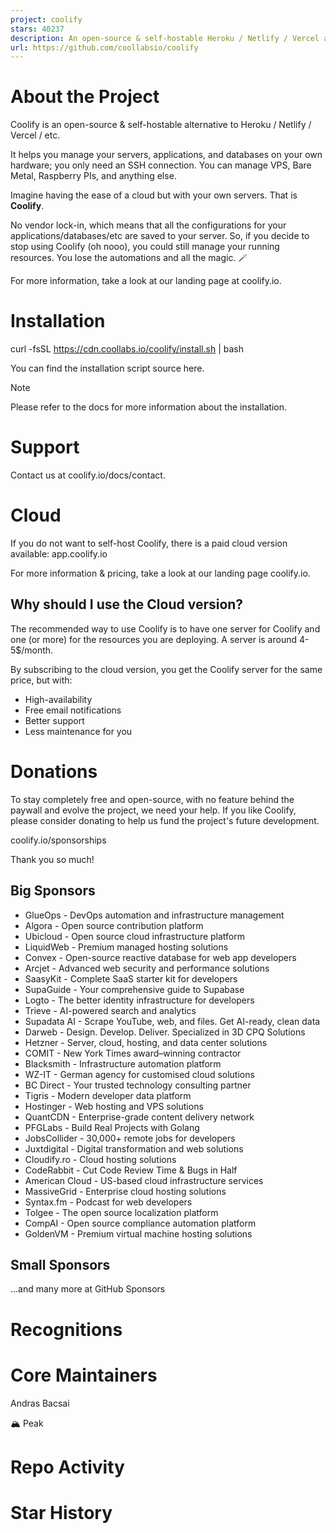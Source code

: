 ```yaml
---
project: coolify
stars: 40237
description: An open-source & self-hostable Heroku / Netlify / Vercel alternative.
url: https://github.com/coollabsio/coolify
---
```


About the Project
=================

Coolify is an open-source & self-hostable alternative to Heroku / Netlify / Vercel / etc.

It helps you manage your servers, applications, and databases on your own hardware; you only need an SSH connection. You can manage VPS, Bare Metal, Raspberry PIs, and anything else.

Imagine having the ease of a cloud but with your own servers. That is **Coolify**.

No vendor lock-in, which means that all the configurations for your applications/databases/etc are saved to your server. So, if you decide to stop using Coolify (oh nooo), you could still manage your running resources. You lose the automations and all the magic. 🪄️

For more information, take a look at our landing page at coolify.io.

Installation
============

curl -fsSL https://cdn.coollabs.io/coolify/install.sh | bash

You can find the installation script source here.

Note

Please refer to the docs for more information about the installation.

Support
=======

Contact us at coolify.io/docs/contact.

Cloud
=====

If you do not want to self-host Coolify, there is a paid cloud version available: app.coolify.io

For more information & pricing, take a look at our landing page coolify.io.

Why should I use the Cloud version?
-----------------------------------

The recommended way to use Coolify is to have one server for Coolify and one (or more) for the resources you are deploying. A server is around 4-5$/month.

By subscribing to the cloud version, you get the Coolify server for the same price, but with:

-   High-availability
-   Free email notifications
-   Better support
-   Less maintenance for you

Donations
=========

To stay completely free and open-source, with no feature behind the paywall and evolve the project, we need your help. If you like Coolify, please consider donating to help us fund the project's future development.

coolify.io/sponsorships

Thank you so much!

Big Sponsors
------------

-   GlueOps - DevOps automation and infrastructure management
-   Algora - Open source contribution platform
-   Ubicloud - Open source cloud infrastructure platform
-   LiquidWeb - Premium managed hosting solutions
-   Convex - Open-source reactive database for web app developers
-   Arcjet - Advanced web security and performance solutions
-   SaasyKit - Complete SaaS starter kit for developers
-   SupaGuide - Your comprehensive guide to Supabase
-   Logto - The better identity infrastructure for developers
-   Trieve - AI-powered search and analytics
-   Supadata AI - Scrape YouTube, web, and files. Get AI-ready, clean data
-   Darweb - Design. Develop. Deliver. Specialized in 3D CPQ Solutions
-   Hetzner - Server, cloud, hosting, and data center solutions
-   COMIT - New York Times award–winning contractor
-   Blacksmith - Infrastructure automation platform
-   WZ-IT - German agency for customised cloud solutions
-   BC Direct - Your trusted technology consulting partner
-   Tigris - Modern developer data platform
-   Hostinger - Web hosting and VPS solutions
-   QuantCDN - Enterprise-grade content delivery network
-   PFGLabs - Build Real Projects with Golang
-   JobsCollider - 30,000+ remote jobs for developers
-   Juxtdigital - Digital transformation and web solutions
-   Cloudify.ro - Cloud hosting solutions
-   CodeRabbit - Cut Code Review Time & Bugs in Half
-   American Cloud - US-based cloud infrastructure services
-   MassiveGrid - Enterprise cloud hosting solutions
-   Syntax.fm - Podcast for web developers
-   Tolgee - The open source localization platform
-   CompAI - Open source compliance automation platform
-   GoldenVM - Premium virtual machine hosting solutions

Small Sponsors
--------------

...and many more at GitHub Sponsors

Recognitions
============

Core Maintainers
================

Andras Bacsai

🏔️ Peak

Repo Activity
=============

Star History
============
